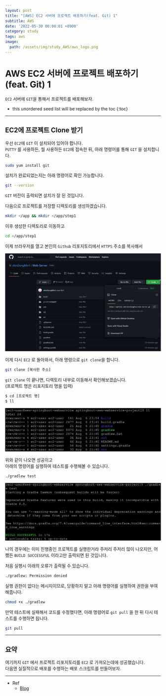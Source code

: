 ```yaml
---
layout: post
title: "[AWS] EC2 서버에 프로젝트 배포하기(feat. Git) 1"
subtitle: AWS
date: '2022-05-30 00:00:01 +0900'
category: study
tags: aws
image:
  path: /assets/img/study_AWS/aws_logo.png
---
```


# AWS EC2 서버에 프로젝트 배포하기(feat. Git) 1
`EC2` 서버에 `GIT`을 통해서 프로젝트를 배포해보자.

<!--more-->

* this unordered seed list will be replaced by the toc
{:toc}

<hr/>

## EC2에 프로젝트 Clone 받기

우선 `EC2`에 `GIT` 이 설치되어 있어야 합니다.<br>
`PUTTY` 를 사용하든, 뭘 사용하든 `EC2`에 접속한 뒤, 아래 명령어를 통해 `GIT` 을 설치합니다.

```bash
sudo yum install git
```

설치가 완료되었는지는 아래 명령어로 확인 가능합니다.

```bash
git --version
```

`GIT` 버전이 출력되면 설치가 잘 된 것입니다.

다음으로 프로젝트를 저장할 디렉토리를 생성하겠습니다.

```bash
mkdir ~/app && mkdir ~/app/step1
```

이후 생성한 디렉토리로 이동하고

```bash
cd ~/app/step1
```

이제 브라우저를 열고 본인의 `Github` 리포지토리에서 `HTTPS` 주소를 복사해서

![1](/assets/img/study_AWS/[AWS]_EC2_서버에_프로젝트_배포하기(feat._Git)_1/1.png)

이제 다시 `EC2` 로 돌아와서, 아래 명령으로 `git clone`을 합니다.

```bash
git clone [복사한 주소]
```

`git clone` 이 끝나면, 디렉토리 내부로 이동해서 확인해보겠습니다. <br>
(프로젝트 명은 리포지토리 명을 입력)

```bash
$ cd [프로젝트 명]
$ ll
```

![2](/assets/img/study_AWS/[AWS]_EC2_서버에_프로젝트_배포하기(feat._Git)_1/2.png)

위와 같이 나오면 성공이고 <br>
아래의 명령어를 실행하여 테스트를 수행해볼 수 있습니다.<br>

```bash
./gradlew test
```

![3](/assets/img/study_AWS/[AWS]_EC2_서버에_프로젝트_배포하기(feat._Git)_1/3.png)

나의 경우에는 이미 진행중인 프로젝트를 실행한거라 주저리 주저리 많이 나오지만, 어쨌든 `BUILD SUCCESSFUL` 이라고만 출력되면 된 것입니다.

처음 실행시 아래의 오류가 출력될 수 있습니다.

```bash
./gradlew: Permission denied
```

실행 권한이 없다는 메시지이므로, 당황하지 말고 아래 명령어를 실행하여 권한을 부여해줍니다.

```bash
chmod +x ./gradlew
```

만약 테스트에 실패해서 코드를 수정했다면, 아래 명령어로 `git pull` 을 한 뒤 다시 테스트를 수행하면 됩니다.

```bash
git pull
```

<hr/>

## 요약

여기까지 `GIT` 에서 프로젝트 리포지토리를 `EC2` 로 가져오는데에 성공했습니다. <br>
다음엔 실질적으로 배포를 수행하는 배포 스크립트를 만들어보자. <br>

<hr/>

  * Ref
    - [Blog](https://velog.io/@wndudrla1011/chapter-8)